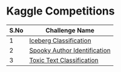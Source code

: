 # Kaggle Competitions

| S.No  |  Challenge Name | 
|---|---|
|  1 | [Iceberg Classification](https://www.kaggle.com/c/statoil-iceberg-classifier-challenge)  |  
|  2 | [Spooky Author Identification](https://www.kaggle.com/c/spooky-author-identification)
|  3 | [Toxic Text Classification](https://www.kaggle.com/c/jigsaw-unintended-bias-in-toxicity-classification) |
